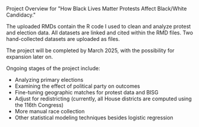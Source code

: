 Project Overview for "How Black Lives Matter Protests Affect Black/White Candidacy."

The uploaded RMDs contain the R code I used to clean and analyze protest and election data. All datasets are linked and cited within the RMD files. Two hand-collected datasets are uploaded as files.

The project will be completed by March 2025, with the possibility for expansion later on.

Ongoing stages of the project include:
- Analyzing primary elections
- Examining the effect of political party on outcomes
- Fine-tuning geographic matches for protest data and BISG
- Adjust for redistricting (currently, all House districts are computed using the 116th Congress)
- More manual race collection
- Other statistical modeling techniques besides logistic regression

